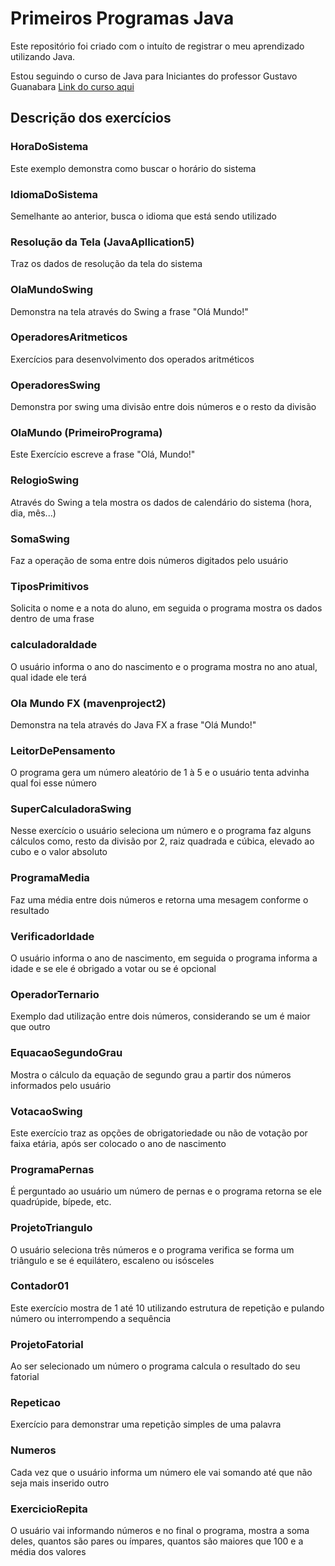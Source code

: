 # Primeiros Programas Java
Este repositório foi criado com o intuíto de registrar o meu aprendizado utilizando Java.

Estou seguindo o curso de Java para Iniciantes do professor Gustavo Guanabara [Link do curso aqui](https://www.youtube.com/playlist?list=PLHz_AreHm4dkI2ZdjTwZA4mPMxWTfNSpR)

## Descrição dos exercícios
### HoraDoSistema
Este exemplo demonstra como buscar o horário do sistema

### IdiomaDoSistema
Semelhante ao anterior, busca o idioma que está sendo utilizado

### Resolução da Tela (JavaApllication5)
Traz os dados de resolução da tela do sistema

### OlaMundoSwing
Demonstra na tela através do Swing a frase "Olá Mundo!"

### OperadoresAritmeticos
Exercícios para desenvolvimento dos operados aritméticos

### OperadoresSwing
Demonstra por swing uma divisão entre dois números e o resto da divisão

### OlaMundo (PrimeiroPrograma)
Este Exercício escreve a frase "Olá, Mundo!"

### RelogioSwing
Através do Swing a tela mostra os dados de calendário do sistema (hora, dia, mês...)

### SomaSwing
Faz a operação de soma entre dois números digitados pelo usuário

### TiposPrimitivos
Solicita o nome e a nota do aluno, em seguida o programa mostra os dados dentro de uma frase

### calculadoraIdade
O usuário informa o ano do nascimento e o programa mostra no ano atual, qual idade ele terá

### Ola Mundo FX (mavenproject2)
Demonstra na tela através do Java FX a frase "Olá Mundo!"

### LeitorDePensamento
O programa gera um número aleatório de 1 à 5 e o usuário tenta advinha qual foi esse número

### SuperCalculadoraSwing
Nesse exercício o usuário seleciona um número e o programa faz alguns cálculos como, resto da divisão por 2, raiz quadrada e cúbica, elevado ao cubo e o valor absoluto

### ProgramaMedia
Faz uma média entre dois números e retorna uma mesagem conforme o resultado

### VerificadorIdade
O usuário informa o ano de nascimento, em seguida o programa informa a idade e se ele é obrigado a votar ou se é opcional

### OperadorTernario
Exemplo dad utilização entre dois números, considerando se um é maior que outro

### EquacaoSegundoGrau
Mostra o cálculo da equação de segundo grau a partir dos números informados pelo usuário

### VotacaoSwing
Este exercício traz as opções de obrigatoriedade ou não de votação por faixa etária, após ser colocado o ano de nascimento

### ProgramaPernas
É perguntado ao usuário um número de pernas e o programa retorna se ele quadrúpide, bípede, etc.

### ProjetoTriangulo
O usuário seleciona três números e o programa verifica se forma um triângulo e se é equilátero, escaleno ou isósceles

### Contador01
Este exercício mostra de 1 até 10 utilizando estrutura de repetição e pulando número ou interrompendo a sequência

### ProjetoFatorial
Ao ser selecionado um número o programa calcula o resultado do seu fatorial

### Repeticao
Exercício para demonstrar uma repetição simples de uma palavra

### Numeros
Cada vez que o usuário informa um número ele vai somando até que não seja mais inserido outro

### ExercicioRepita
O usuário vai informando números e no final o programa, mostra a soma deles, quantos são pares ou ímpares, quantos são maiores que 100 e a média dos valores